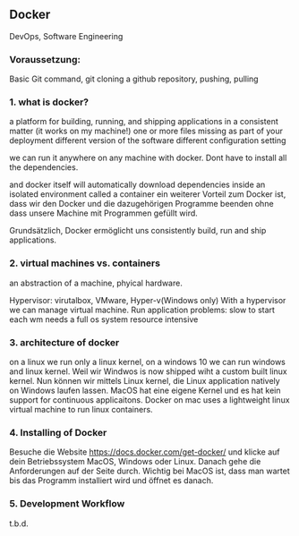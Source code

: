 
## Docker 

DevOps, Software Engineering

### Voraussetzung: 
Basic Git command, git cloning a github repository, pushing, pulling

### 1. what is docker?
a platform for building, running, and shipping applications in a consistent matter (it works on my machine!) 
one or more files missing as part of your deployment
different version of the software
different configuration setting 

we can run it anywhere on any machine with docker. Dont have to install all the dependencies. 

and docker itself will automatically download dependencies inside an isolated environment called a container 
ein weiterer Vorteil zum Docker ist, dass wir den Docker und die dazugehörigen Programme beenden ohne dass unsere Machine mit Programmen gefüllt wird. 

Grundsätzlich, Docker ermöglicht uns consistently build, run and ship applications.

### 2. virtual machines vs. containers
an abstraction of a machine, phyical hardware. 

Hypervisor: virutalbox, VMware, Hyper-v(Windows only)
With a hypervisor we can manage virtual machine. Run application
problems:
slow to start
each wm needs a full os system
resource intensive

### 3. architecture of docker
on a linux we run only a linux kernel, on a windows 10 we can run windows and linux kernel. Weil wir Windwos is now shipped wiht a custom built linux kernel. Nun können wir mittels Linux kernel, die Linux application natively on Windows laufen lassen. MacOS hat eine eigene Kernel und es hat kein support for continuous applicaitons. Docker on mac uses a lightweight linux virtual machine to run linux containers. 

### 4. Installing of Docker
Besuche die Website https://docs.docker.com/get-docker/ und klicke auf dein Betriebssystem MacOS, Windows oder Linux. 
Danach gehe die Anforderungen auf der Seite durch. Wichtig bei MacOS ist, dass man wartet bis das Programm installiert wird und öffnet es danach. 

### 5. Development Workflow
t.b.d.



